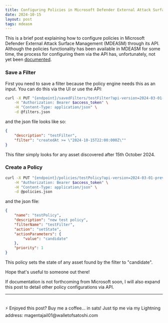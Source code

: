 ```yaml
---
title: Configuring Policies in Microsoft Defender External Attack Surface Management (MDEASM) via API
date: 2024-10-15
layout: post
tags: mdeasm
---
```


This is a brief post explaining how to configure policies in Microsoft Defender External Attack Surface Management (MDEASM) through its API. Although the policies functionality has been available in MDEASM for some time, the process for configuring them via the API has, unfortunately, not yet been [documented](https://learn.microsoft.com/en-us/rest/api/defenderforeasm/). 

### Save a Filter

First you need to save a filter because the policy engine needs this as an input. You can do this via the UI or use the API:

```bash
curl -X PUT "{endpoint}/savedFilters/testFilter?api-version=2024-03-01-preview" \
    -H "Authorization: Bearer $access_token" \
    -H "Content-Type: application/json" \
    -d @filters.json
```

and the json file looks like so:

```json
{
    "description": "testFilter",
    "filter": "createdAt >= \"2024-10-15T22:00:000Z\""
}
```

This filter simply looks for any asset discovered after 15th October 2024.

### Create a Policy

```bash
curl -X PUT "{endpoint}/policies/testPolicy?api-version=2024-03-01-preview" \
    -H "Authorization: Bearer $access_token" \
    -H "Content-Type: application/json" \
    -d @policies.json
```

and the json file:

```json
{
    "name": "testPolicy",
    "description": "new test policy",
    "filterName": "testFilter",
    "action": "setState",
    "actionParameters": {
        "value": "candidate"
    },
    "priority": 1
}
```

This policy sets the state of any asset found by the filter to "candidate".

Hope that's useful to someone out there!

If documentation is not forthcoming from Microsoft soon, I will also expand this post to detail other policy configurations via API. 

<hr>
<p style="padding-top: 20px;">⚡️ Enjoyed this post? Buy me a coffee… in sats! Just tip me via my Lightning address: magentajail01@walletofsatoshi.com</p>

